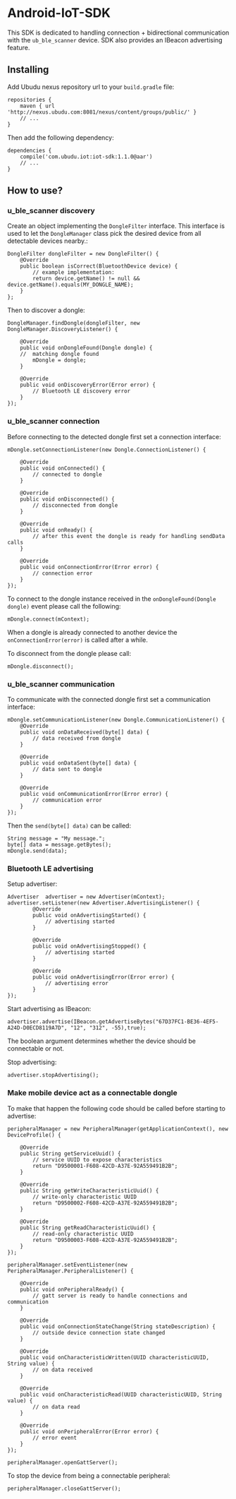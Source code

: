 # Android-IoT-SDK

This SDK is dedicated to handling connection + bidirectional communication with the `ub_ble_scanner` device. SDK also provides an IBeacon advertising feature.

## Installing

Add Ubudu nexus repository url to your `build.gradle` file:

	repositories {
		maven { url 'http://nexus.ubudu.com:8081/nexus/content/groups/public/' }
		// ...
	}
    
Then add the following dependency:

    dependencies {
        compile('com.ubudu.iot:iot-sdk:1.1.0@aar')
        // ...
    }

## How to use?

### u\_ble\_scanner discovery

Create an object implementing the `DongleFilter` interface. This interface is used to let the `DongleManager` class pick the desired device from all detectable devices nearby.:

	DongleFilter dongleFilter = new DongleFilter() {
        @Override
        public boolean isCorrect(BluetoothDevice device) {
        	// example implementation:
        	return device.getName() != null && device.getName().equals(MY_DONGLE_NAME);
        }
	};

Then to discover a dongle:
	
	DongleManager.findDongle(dongleFilter, new DongleManager.DiscoveryListener() {

		@Override
		public void onDongleFound(Dongle dongle) {
		//	matching dongle found
			mDongle = dongle;
		}
	
		@Override
		public void onDiscoveryError(Error error) {
			// Bluetooth LE discovery error
		}
	});
	

### u\_ble\_scanner connection

Before connecting to the detected dongle first set a connection interface:

	mDongle.setConnectionListener(new Dongle.ConnectionListener() {
	
		@Override
		public void onConnected() {
			// connected to dongle
		}
		
		@Override
		public void onDisconnected() {
			// disconnected from dongle
		}
		
		@Override
		public void onReady() {
			// after this event the dongle is ready for handling sendData calls
		}
		
		@Override
		public void onConnectionError(Error error) {
			// connection error
		}
    });

To connect to the dongle instance received in the `onDongleFound(Dongle dongle)` event please call the following:

	mDongle.connect(mContext);

When a dongle is already connected to another device the `onConnectionError(error)` is called after a while.

To disconnect from the dongle please call:

	mDongle.disconnect();

### u\_ble\_scanner communication

To communicate with the connected dongle first set a communication interface:

	mDongle.setCommunicationListener(new Dongle.CommunicationListener() {
		@Override
		public void onDataReceived(byte[] data) {
			// data received from dongle
		}
		
		@Override
		public void onDataSent(byte[] data) {
			// data sent to dongle
		}
		
		@Override
		public void onCommunicationError(Error error) {
			// communication error
		}
	});

Then the `send(byte[] data)` can be called:

	String message = "My message.";
	byte[] data = message.getBytes();
	mDongle.send(data);

### Bluetooth LE advertising

Setup advertiser:

	Advertiser  advertiser = new Advertiser(mContext);
	advertiser.setListener(new Advertiser.AdvertisingListener() {
            @Override
            public void onAdvertisingStarted() {
            	// advertising started
            }

            @Override
            public void onAdvertisingStopped() {
            	// advertising started
            }

            @Override
            public void onAdvertisingError(Error error) {
            	// advertising error
            }
    });
    
Start advertising as IBeacon:

    advertiser.advertise(IBeacon.getAdvertiseBytes("67D37FC1-BE36-4EF5-A24D-D0ECD8119A7D", "12", "312", -55),true);

The boolean argument determines whether the device should be connectable or not.

Stop advertising:

	advertiser.stopAdvertising();

### Make mobile device act as a connectable dongle

To make that happen the following code should be called before starting to advertise:

	peripheralManager = new PeripheralManager(getApplicationContext(), new DeviceProfile() {
	
		@Override
		public String getServiceUuid() {
			// service UUID to expose characteristics
			return "D9500001-F608-42CD-A37E-92A559491B2B";
		}
		
		@Override
		public String getWriteCharacteristicUuid() {
			// write-only characteristic UUID
			return "D9500002-F608-42CD-A37E-92A559491B2B";
		}
		
		@Override
		public String getReadCharacteristicUuid() {
			// read-only characteristic UUID
			return "D9500003-F608-42CD-A37E-92A559491B2B";
		}
	});
	
	peripheralManager.setEventListener(new PeripheralManager.PeripheralListener() {
	
		@Override
		public void onPeripheralReady() {
			// gatt server is ready to handle connections and communication
		}
		
		@Override
		public void onConnectionStateChange(String stateDescription) {
			// outside device connection state changed
		}
		
		@Override
		public void onCharacteristicWritten(UUID characteristicUUID, String value) {
			// on data received
		}
		
		@Override
		public void onCharacteristicRead(UUID characteristicUUID, String value) {
			// on data read
		}
		
		@Override
		public void onPeripheralError(Error error) {
			// error event
		}
	});
	
	peripheralManager.openGattServer();

To stop the device from being a connectable peripheral:

	peripheralManager.closeGattServer();